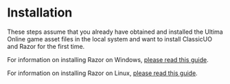 # Installation

These steps assume that you already have obtained and installed the Ultima Online game asset files in the local system and want to install ClassicUO and Razor for the first time.

For information on installing Razor on Windows, [please read this guide](http://www.razorce.com/install/windows/).

For information on installing Razor on Linux, [please read this guide](http://www.razorce.com/install/linux/).